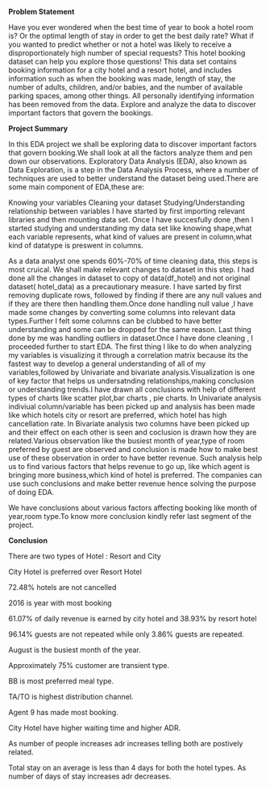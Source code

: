 **Problem Statement**

 Have you ever wondered when the best time of year to book a hotel room is? Or the optimal length of stay in order to get the best daily rate? What if you wanted to predict whether or not a hotel was 
 likely to receive a disproportionately high number of special requests? This hotel booking dataset can help you explore those questions!
This data set contains booking information for a city hotel and a resort hotel, and includes information such as when the booking was made, length of stay, 
the number of adults, children, and/or babies, and the number of available parking spaces, among other things. All personally identifying information has been removed from the data.
Explore and analyze the data to discover important factors that govern the bookings.

**Project Summary**

In this EDA project we shall be exploring data to discover important factors that govern booking.We shall look at all the factors analyze them and pen down our observations. Exploratory Data Analysis (EDA), 
also known as Data Exploration, is a step in the Data Analysis Process, where a number of techniques are used to better understand the dataset being used.There are some main component of EDA,these are:

Knowing your variables
Cleaning your dataset
Studying/Understanding relationship between variables
I have started by first importing relevant libraries and then mounting data set. Once I have succesfully done ,then I started studying and understanding my data set like knowing shape,what each variable represents,
what kind of values are present in column,what kind of datatype is preswent in columns.

As a data analyst one spends 60%-70% of time cleaning data, this steps is most cruical. We shall make relevant changes to dataset in this step. I had done all the changes in dataset to copy of data(df_hotel) and 
not original dataset( hotel_data) as a precautionary measure. I have sarted by first removing duplicate rows, followed by finding if there are any null values and if they are there then handling them.Once done
handling null value ,I have made some changes by converting some columns into relevant data types.Further I felt some columns can be clubbed to have better understanding and some can be dropped for the same reason.
Last thing done by me was handling outliers in dataset.Once I have done cleaning , I proceeded further to start EDA.
The first thing I like to do when analyzing my variables is visualizing it through a correlation matrix because its the fastest way to develop a general understanding of all of my variables,followed by Univariate and bivariate analysis.Visualization is one of key factor that helps us undersatnding relationships,making conclusion or understanding trends.I have drawn all conclusions with help of different types of charts like scatter plot,bar charts , pie charts. In Univariate analysis indiviual column/variable has been picked up and analysis has been made like which hotels city or resort are preferred, which hotel has high cancellation rate. In Bivariate analysis two columns have been picked up and their effect on each other is seen and coclusion is drawn how they are related.Various observation like the busiest month of year,type of room preferred by guest are observed and conclusion is made how to make best use of these observation in order to have better revenue. Such analysis help us to find various factors that helps revenue to go up, like which agent is bringing more business,which kind of hotel is preferred. The companies can use such conclusions and make better revenue hence solving the purpose of doing EDA.

We have conclusions about various factors affecting booking like month of year,room type.To know more conclusion kindly refer last segment of the project.

**Conclusion**

There are two types of Hotel : Resort and City

City Hotel is preferred over Resort Hotel

72.48% hotels are not cancelled

2016 is year with most booking

61.07% of daily revenue is earned by city hotel and 38.93% by resort hotel

96.14% guests are not repeated while only 3.86% guests are repeated.

August is the busiest month of the year.

Approximately 75% customer are transient type.

BB is most preferred meal type.

TA/TO is highest distribution channel.

Agent 9 has made most booking.

City Hotel have higher waiting time and higher ADR.

As number of people increases adr increases telling both are postively related.

Total stay on an average is less than 4 days for both the hotel types.
As number of days of stay increases adr decreases.
